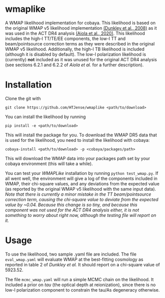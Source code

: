 # wmaplike

A WMAP likelihood implementation for cobaya. This likelihood is based on the original WMAP v5 likelihood implementation [(Dunkley et al., 2008)](https://arxiv.org/abs/0803.0586) as it was used in the ACT DR4 analysis [(Aiola et al., 2020)](https://arxiv.org/abs/2007.07288). This likelihood includes the high-l TT/TE/EE components, the low-l TT and beam/pointsource correction terms as they were described in the original WMAP v5 likelihood. Additionally, the high-l TB likelihood is included (although it is disabled by default). The low-l polarization likelihood is (currently) **not** included as it was unused for the original ACT DR4 analysis (see sections 6.2.1 and 6.2.2 of _Aiola et al._ for a further description).

# Installation

Clone the git with

``git clone https://github.com/HTJense/wmaplike <path/to/download>``

You can install the likelihood by running

``pip install -e <path/to/download>``

This will install the package for you. To download the WMAP DR5 data that is used for the likelihood, you need to install the likelihood with cobaya:

``cobaya-install <path/to/download> -p <cobaya/packages/path>``

This will download the WMAP data into your packages path set by your cobaya environment (this will take a while).

You can test your _WMAPLike_ installation by running `python test_wmap.py`. If all went well, the environment will give a log of the components included in WMAP, their chi-square values, and any deviations from the expected value (as reported by the original WMAP v5 likelihood with the same input data). _Note that there is currently a minor mistake in the TT beam/pointsource correction term, causing the chi-square value to deviate from the expected value by ~0.04. Because this change is so tiny, and because this component was not used for the ACT DR4 analysis either, it is not something to worry about right now, although the testing file will report on it._

# Usage

To use the likelihood, two sample .yaml file are included. The file `eval_wmap.yaml` will evaluate WMAP at the best-fitting cosmology as reported in table 2 of _Dunkley et al._ It should report on a chi-square value of 5923.52.

The file `mcmc_wmap.yaml` will run a simple MCMC chain on the likelihood. It included a prior on _tau_ (the optical depth at reionization), since there is no low-l polarization component to constrain the tau/As degeneracy otherwise.
